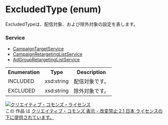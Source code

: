 # ExcludedType (enum)
ExcludedTypeは、配信対象、および除外対象の設定を表します。

### Service
+ [CampaignTargetService](../services/CampaignTargetService.md)
+ [CampaignRetargetingListService](../services/CampaignRetargetingListService.md)
+ [AdGroupRetargetingListService](../services/AdGroupRetargetingListService.md)

<table>
 <tr>
  <th>Enumeration </th>
  <th>Type</th>
  <th>Description</th>
 <tr>
  <td>INCLUDED</td>
  <td>xsd:string</td>
  <td>配信対象です。</td>
 </tr>
 <tr>
  <td>EXCLUDED</td>
  <td>xsd:string</td>
  <td>除外対象です。</td>
 </tr>
</table>

<a rel="license" href="http://creativecommons.org/licenses/by-nd/2.1/jp/"><img alt="クリエイティブ・コモンズ・ライセンス" style="border-width:0" src="https://i.creativecommons.org/l/by-nd/2.1/jp/88x31.png" /></a><br />この 作品 は <a rel="license" href="http://creativecommons.org/licenses/by-nd/2.1/jp/">クリエイティブ・コモンズ 表示 - 改変禁止 2.1 日本 ライセンスの下に提供されています。</a>
